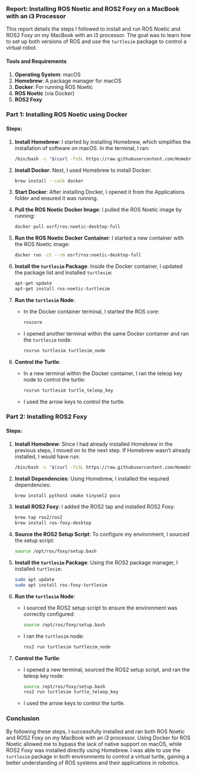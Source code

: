 ### Report: Installing ROS Noetic and ROS2 Foxy on a MacBook with an i3 Processor

This report details the steps I followed to install and run ROS Noetic and ROS2 Foxy on my MacBook with an i3 processor. The goal was to learn how to set up both versions of ROS and use the `turtlesim` package to control a virtual robot.

#### Tools and Requirements
1. **Operating System**: macOS
2. **Homebrew**: A package manager for macOS
3. **Docker**: For running ROS Noetic
4. **ROS Noetic** (via Docker)
5. **ROS2 Foxy**

### Part 1: Installing ROS Noetic using Docker

#### Steps:

1. **Install Homebrew**:
   I started by installing Homebrew, which simplifies the installation of software on macOS. In the terminal, I ran:
   ```bash
   /bin/bash -c "$(curl -fsSL https://raw.githubusercontent.com/Homebrew/install/HEAD/install.sh)"
   ```

2. **Install Docker**:
   Next, I used Homebrew to install Docker:
   ```bash
   brew install --cask docker
   ```

3. **Start Docker**:
   After installing Docker, I opened it from the Applications folder and ensured it was running.

4. **Pull the ROS Noetic Docker Image**:
   I pulled the ROS Noetic image by running:
   ```bash
   docker pull osrf/ros:noetic-desktop-full
   ```

5. **Run the ROS Noetic Docker Container**:
   I started a new container with the ROS Noetic image:
   ```bash
   docker run -it --rm osrf/ros:noetic-desktop-full
   ```

6. **Install the `turtlesim` Package**:
   Inside the Docker container, I updated the package list and installed `turtlesim`:
   ```bash
   apt-get update
   apt-get install ros-noetic-turtlesim
   ```

7. **Run the `turtlesim` Node**:
   - In the Docker container terminal, I started the ROS core:
     ```bash
     roscore
     ```
   - I opened another terminal within the same Docker container and ran the `turtlesim` node:
     ```bash
     rosrun turtlesim turtlesim_node
     ```

8. **Control the Turtle**:
   - In a new terminal within the Docker container, I ran the teleop key node to control the turtle:
     ```bash
     rosrun turtlesim turtle_teleop_key
     ```
   - I used the arrow keys to control the turtle.

### Part 2: Installing ROS2 Foxy

#### Steps:

1. **Install Homebrew**:
   Since I had already installed Homebrew in the previous steps, I moved on to the next step. If Homebrew wasn’t already installed, I would have run:
   ```bash
   /bin/bash -c "$(curl -fsSL https://raw.githubusercontent.com/Homebrew/install/HEAD/install.sh)"
   ```

2. **Install Dependencies**:
   Using Homebrew, I installed the required dependencies:
   ```bash
   brew install python3 cmake tinyxml2 poco
   ```

3. **Install ROS2 Foxy**:
   I added the ROS2 tap and installed ROS2 Foxy:
   ```bash
   brew tap ros2/ros2
   brew install ros-foxy-desktop
   ```

4. **Source the ROS2 Setup Script**:
   To configure my environment, I sourced the setup script:
   ```bash
   source /opt/ros/foxy/setup.bash
   ```

5. **Install the `turtlesim` Package**:
   Using the ROS2 package manager, I installed `turtlesim`:
   ```bash
   sudo apt update
   sudo apt install ros-foxy-turtlesim
   ```

6. **Run the `turtlesim` Node**:
   - I sourced the ROS2 setup script to ensure the environment was correctly configured:
     ```bash
     source /opt/ros/foxy/setup.bash
     ```
   - I ran the `turtlesim` node:
     ```bash
     ros2 run turtlesim turtlesim_node
     ```

7. **Control the Turtle**:
   - I opened a new terminal, sourced the ROS2 setup script, and ran the teleop key node:
     ```bash
     source /opt/ros/foxy/setup.bash
     ros2 run turtlesim turtle_teleop_key
     ```
   - I used the arrow keys to control the turtle.

### Conclusion

By following these steps, I successfully installed and ran both ROS Noetic and ROS2 Foxy on my MacBook with an i3 processor. Using Docker for ROS Noetic allowed me to bypass the lack of native support on macOS, while ROS2 Foxy was installed directly using Homebrew. I was able to use the `turtlesim` package in both environments to control a virtual turtle, gaining a better understanding of ROS systems and their applications in robotics.


